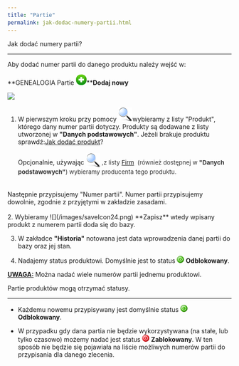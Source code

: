 ```yaml
---
title: "Partie"
permalink: jak-dodac-numery-partii.html
---
```

Jak dodać numery partii?

* * *

Aby dodać numer partii do danego produktu należy wejść w:

  

**GENEALOGIA  Partie  ![](/images/newIcon24.png)****Dodaj nowy**

  

![](/images/Genealogia-%20partie-%20strza%C5%82ki.png)
1. W pierwszym kroku przy pomocy ![](/images/lupka.png)wybieramy z listy "Produkt", którego dany numer partii dotyczy. Produkty są dodawane z listy utworzonej w **"Danych podstawowych"**. Jeżeli brakuje produktu sprawdź:[Jak dodać produkt](/produkty)?<br>
            <br>
            Opcjonalnie, używając <img border="0" src="/images/lupka.png" style="color:rgb(51,51,51);font-size:10pt;line-height:1.6;vertical-align:-6px;background-color:transparent"><span style="color:rgb(51,51,51);font-size:10pt;line-height:1.6;background-color:transparent"> ,z </span><span style="color:rgb(51,51,51);font-size:10pt;line-height:1.6;background-color:transparent">listy </span><a href="/firmy" style="font-size:10pt;line-height:1.6;background-color:transparent">Firm</a> <span style="color:rgb(51,51,51);font-size:10pt;line-height:1.6;background-color:transparent"> (również dostępnej w </span><b style="color:rgb(51,51,51);font-size:10pt;line-height:1.6;background-color:transparent">"Danych podstawowych"</b><span style="color:rgb(51,51,51);font-size:10pt;line-height:1.6;background-color:transparent">) wybieramy producenta tego produktu. <br>
<br>
Następnie przypisujemy "Numer partii". Numer partii przypisujemy dowolnie, zgodnie z przyjętymi w zakładzie zasadami. <br>
<br>
</span>
2. Wybieramy ![](/images/saveIcon24.png) **Zapisz** wtedy wpisany produkt z numerem partii doda się do bazy.  
  
3. W zakładce **"Historia"** notowana jest data wprowadzenia danej partii do bazy oraz jej stan.  
  
4. Nadajemy status produktowi. Domyślnie jest to status ![](/images/enableIcon16.png) **Odblokowany**.  
  
  

**<u>UWAGA:</u>**  Można nadać wiele numerów partii jednemu produktowi.

  

Partie produktów mogą otrzymać statusy. 

* * *
  

- Każdemu nowemu przypisywany jest domyślnie status ![](/images/enableIcon16.png) **Odblokowany**.  
  
- W przypadku gdy dana partia nie będzie wykorzystywana (na stałe, lub tylko czasowo) możemy nadać jest status ![](/images/disableIcon16.png) **Zablokowany**. W ten sposób nie będzie się pojawiała na liście możliwych numerów partii do przypisania dla danego zlecenia.

